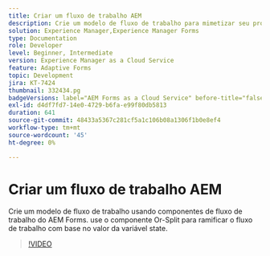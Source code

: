 ```yaml
---
title: Criar um fluxo de trabalho AEM
description: Crie um modelo de fluxo de trabalho para mimetizar seu processo comercial.
solution: Experience Manager,Experience Manager Forms
type: Documentation
role: Developer
level: Beginner, Intermediate
version: Experience Manager as a Cloud Service
feature: Adaptive Forms
topic: Development
jira: KT-7424
thumbnail: 332434.pg
badgeVersions: label="AEM Forms as a Cloud Service" before-title="false"
exl-id: d4df7fd7-14e0-4729-b6fa-e99f80db5813
duration: 641
source-git-commit: 48433a5367c281cf5a1c106b08a1306f1b0e8ef4
workflow-type: tm+mt
source-wordcount: '45'
ht-degree: 0%

---
```


# Criar um fluxo de trabalho AEM

Crie um modelo de fluxo de trabalho usando componentes de fluxo de trabalho do AEM Forms. use o componente Or-Split para ramificar o fluxo de trabalho com base no valor da variável state.

>[!VIDEO](https://video.tv.adobe.com/v/3453196?quality=12&learn=on&captions=por_br)
